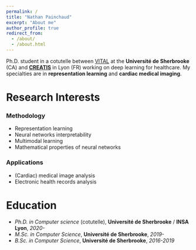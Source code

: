 ```yaml
---
permalink: /
title: "Nathan Painchaud"
excerpt: "About me"
author_profile: true
redirect_from: 
  - /about/
  - /about.html
---
```


Ph.D. student in a cotutelle between [VITAL](https://vitalab.github.io/) at the **Université de Sherbrooke** (CA) and
[**CREATIS**](https://www.creatis.insa-lyon.fr/site7) in Lyon (FR) working on deep learning for healthcare. My
specialties are in **representation learning** and **cardiac medical imaging**.

<!-- Outside of research, I'm into cycling, working out and cooking (especially pastries). -->

Research Interests
======

### Methodology
* Representation learning
* Neural networks interpretability
* Multimodal learning
* Mathematical properties of neural networks

### Applications
* (Cardiac) medical image analysis
* Electronic health records analysis

Education
======
* *Ph.D. in Computer science* (cotutelle), **Université de Sherbrooke** / **INSA Lyon**, *2020-*
* *M.Sc. in Computer Science*, **Université de Sherbrooke**, *2019-*
* *B.Sc. in Computer Science*, **Université de Sherbrooke**, *2016-2019*